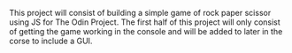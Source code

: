 This project will consist of building a simple game of rock paper scissor using JS for The Odin Project. The first half of this project will only consist of getting the game working in the console and will be added to later in the corse to include a GUI.